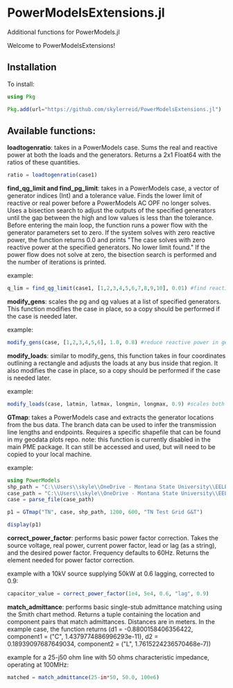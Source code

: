 # PowerModelsExtensions.jl

Additional functions for PowerModels.jl

Welcome to PowerModelsExtensions!

## Installation

To install:

```julia
using Pkg

Pkg.add(url="https://github.com/skylerreid/PowerModelsExtensions.jl")
```

## Available functions: 

**loadtogenratio**: takes in a PowerModels case. Sums the real and reactive power at both the loads and the generators. Returns a 2x1 Float64 with the ratios of these quantities. 

```julia
ratio = loadtogenratio(case1)
```

**find_qg_limit and find_pg_limit**: takes in a PowerModels case, a vector of generator indices (Int) and a tolerance value. Finds the lower limit of reactive or real power before a PowerModels AC OPF no longer solves. Uses a bisection search to adjust the outputs of the specified generators until the gap between the high and low values is less than the tolerance. Before entering the main loop, the function runs a power flow with the generator parameters set to zero. If the system solves with zero reactive power, the function returns 0.0 and prints "The case solves with zero reactive power at the specified generators. No lower limit found." If the power flow does not solve at zero, the bisection search is performed and the number of iterations is printed. 

example: 
```julia
q_lim = find_qg_limit(case1, [1,2,3,4,5,6,7,8,9,10], 0.01) #find reactive power limit for gens 1-10 with 0.01 tolerance
```

**modify_gens**: scales the pg and qg values at a list of specified generators. This function modifies the case in place, so a copy should be performed if the case is needed later. 

example:
```julia
modify_gens(case, [1,2,3,4,5,6], 1.0, 0.8) #reduce reactive power in gens 1-5 by 20% without adjusting real power
```

**modify_loads**: similar to modify_gens, this function takes in four coordinates outlining a rectangle and adjusts the loads at any bus inside that region. It also modifies the case in place, so a copy should be performed if the case is needed later. 

example:
```julia
modify_loads(case, latmin, latmax, longmin, longmax, 0.9) #scales both p and q at each bus in the region by 0.9
```

**GTmap**: takes a PowerModels case and extracts the generator locations from the bus data. The branch data can be used to infer the transmission line lengths and endpoints. Requires a specific shapefile that can be found in my geodata plots repo. note: this function is currently disabled in the main PME package. It can still be accessed and used, but will need to be copied to your local machine.

example:
```julia
using PowerModels
shp_path = "C:\\Users\\skyle\\OneDrive - Montana State University\\EELE 491\\data\\ne_110m_admin_1_states_provinces.shp"
case_path = "C:\\Users\\skyle\\OneDrive - Montana State University\\EELE 491\\150_sync\\uiuc150bus_10.m"
case = parse_file(case_path)

p1 = GTmap("TN", case, shp_path, 1200, 600, "TN Test Grid G&T")

display(p1)
```

**correct_power_factor**: performs basic power factor correction. Takes the source voltage, real power, current power factor, lead or lag (as a string), and the desired power factor. Frequency defaults to 60Hz. Returns the element needed for power factor correction. 

example with a 10kV source supplying 50kW at 0.6 lagging, corrected to 0.9: 
```julia
capacitor_value = correct_power_factor(1e4, 5e4, 0.6, "lag", 0.9)
```

**match_admittance**: performs basic single-stub admittance matching using the Smith chart method. Returns a tuple containing the location and component pairs that match admittances. Distances are in meters. In the example case, the function returns (d1 = -0.8800158406356422, component1 = ("C", 1.4379774886996293e-11), d2 = 0.18939097687649034, component2 = ("L", 1.7615224236570468e-7))

example for a 25-j50 ohm line with 50 ohms characteristic impedance, operating at 100MHz: 
```julia
matched = match_admittance(25-im*50, 50.0, 100e6)
```
